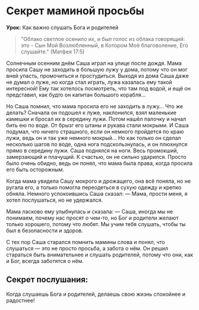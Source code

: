 # Секрет маминой просьбы

**Урок:** Как важно слушать Бога и родителей

> "Облако светлое осенило их, и был голос из облака говорящий: это - Сын Мой Возлюбленный, в Котором Моё благоволение, Его слушайте." (Матфея 17:5)

Солнечным осенним днём Саша играл на улице после дождя. Мама просила Сашу не заходить в большую лужу у дома, потому что он мог вней упасть, промочиться и простудиться. Выходя из дома Саша даже не думал о луже, но когда стал играть, лужа казалась ему такой интересной! Ему так хотелось посмотреть, что там под водой, и ещё он представил, как будто он капитан большого корабля...

Но Саша помнил, что мама просила его не заходить в лужу... Что же делать? Сначала он подошел к луже, наклонился, взял маленькие камешки и бросал их в середину лужи. Потом нашёл палочку и начал бить ею по воде. От брызг его штаны и рукава стали мокрыми.
И Саша подумал, что ничего страшного, если он немного пройдется по краю лужи, ведь он и так уже немного мокрый... Но как только он сделал несколько шагов по воде, одна нога подскользнулась, и он плюхнулся прямо в середину лужи. Саша поднялся на ноги. Весь промокший, замерзающий и плачущий. К счастью, он не сильно ударился. Просто было очень обидно, ведь он понял, что мама была права, когда просила его быть осторожным.

Когда мама увидела Сашу мокрого и дрожащего, она всё поняла, но не ругала его, а только помогла переодеться в сухую одежду и крепко обняла. Немного успокоившись Саша сказал:
— Мама, прости меня, я хотел послушаться, но не удержался.

Мама ласково ему улыбнулась и сказала:
— Саша, иногда мы не понимаем, почему нас просят о чем-то, но Бог и родители желают только хорошего, потому что любят. Мы учим тебя слушать, чтобы ты был в безопасности и здоров.

С тех пор Саша старался помнить мамины слова и понял, что слушаться — это не просто просьба, а забота о нём. Он решил стараться быть внимательнее и слушать родителей, потому что они, как и Бог, всегда заботятся о нём.

## Секрет послушания:
Когда слушаешь Бога и родителей, делаешь свою жизнь спокойнее и радостнее!
